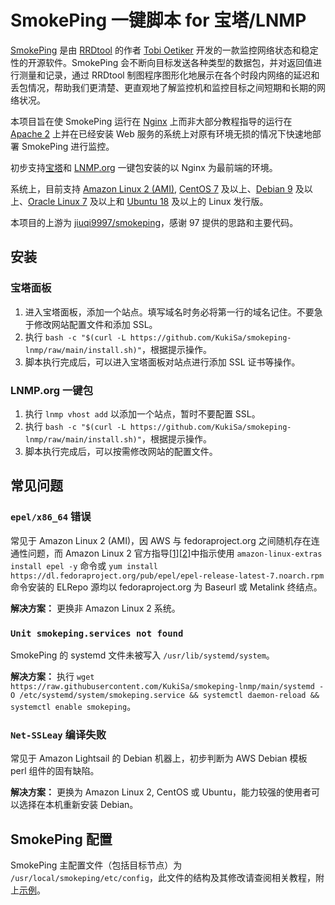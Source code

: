 # SmokePing 一键脚本 for 宝塔/LNMP

[SmokePing](https://oss.oetiker.ch/smokeping) 是由 [RRDtool](https://oss.oetiker.ch/rrdtool) 的作者 [Tobi Oetiker](https://www.oetiker.ch) 开发的一款监控网络状态和稳定性的开源软件。SmokePing 会不断向目标发送各种类型的数据包，并对返回值进行测量和记录，通过 RRDtool 制图程序图形化地展示在各个时段内网络的延迟和丢包情况，帮助我们更清楚、更直观地了解监控机和监控目标之间短期和长期的网络状况。

本项目旨在使 SmokePing 运行在 [Nginx](https://nginx.org) 上而非大部分教程指导的运行在 [Apache 2](https://httpd.apache.org) 上并在已经安装 Web 服务的系统上对原有环境无损的情况下快速地部署 SmokePing 进行监控。

初步支持[宝塔](https://bt.cn)和 [LNMP.org](https://lnmp.org) 一键包安装的以 Nginx 为最前端的环境。 

系统上，目前支持 [Amazon Linux 2 (AMI)](https://aws.amazon.com/amazon-linux-2), [CentOS 7](https://www.centos.org) 及以上、[Debian 9](https://www.debian.org) 及以上、[Oracle Linux 7](https://www.oracle.com/linux) 及以上和 [Ubuntu 18](https://ubuntu.com) 及以上的 Linux 发行版。

本项目的上游为 [jiuqi9997/smokeping](https://github.com/jiuqi9997/smokeping)，感谢 97 提供的思路和主要代码。

## 安装
### 宝塔面板
1. 进入宝塔面板，添加一个站点。填写域名时务必将第一行的域名记住。不要急于修改网站配置文件和添加 SSL。
2. 执行 `bash -c "$(curl -L https://github.com/KukiSa/smokeping-lnmp/raw/main/install.sh)"`，根据提示操作。
3. 脚本执行完成后，可以进入宝塔面板对站点进行添加 SSL 证书等操作。

### LNMP.org 一键包
1. 执行 `lnmp vhost add` 以添加一个站点，暂时不要配置 SSL。
2. 执行 `bash -c "$(curl -L https://github.com/KukiSa/smokeping-lnmp/raw/main/install.sh)"`，根据提示操作。
3. 脚本执行完成后，可以按需修改网站的配置文件。

## 常见问题
### `epel/x86_64` 错误
常见于 Amazon Linux 2 (AMI)，因 AWS 与 fedoraproject.org 之间随机存在连通性问题，而 Amazon Linux 2 官方指导[\[1\]](https://aws.amazon.com/cn/premiumsupport/knowledge-center/ec2-enable-epel)[\[2\]](https://docs.aws.amazon.com/AWSEC2/latest/UserGuide/add-repositories.html)中指示使用 `amazon-linux-extras install epel -y` 命令或 `yum install https://dl.fedoraproject.org/pub/epel/epel-release-latest-7.noarch.rpm` 命令安装的 ELRepo 源均以 fedoraproject.org 为 Baseurl 或 Metalink 终结点。

**解决方案：** 更换非 Amazon Linux 2 系统。

### `Unit smokeping.services not found`
SmokePing 的 systemd 文件未被写入 `/usr/lib/systemd/system`。

**解决方案：** 执行 `wget https://raw.githubusercontent.com/KukiSa/smokeping-lnmp/main/systemd -O /etc/systemd/system/smokeping.service && systemctl daemon-reload && systemctl enable smokeping`。

### `Net-SSLeay` 编译失败
常见于 Amazon Lightsail 的 Debian 机器上，初步判断为 AWS Debian 模板 perl 组件的固有缺陷。

**解决方案：** 更换为 Amazon Linux 2, CentOS 或 Ubuntu，能力较强的使用者可以选择在本机重新安装 Debian。

## SmokePing 配置
SmokePing 主配置文件（包括目标节点）为 `/usr/local/smokeping/etc/config`，此文件的结构及其修改请查阅相关教程，附上[示例](https://oss.oetiker.ch/smokeping/doc/smokeping_examples.en.html)。
